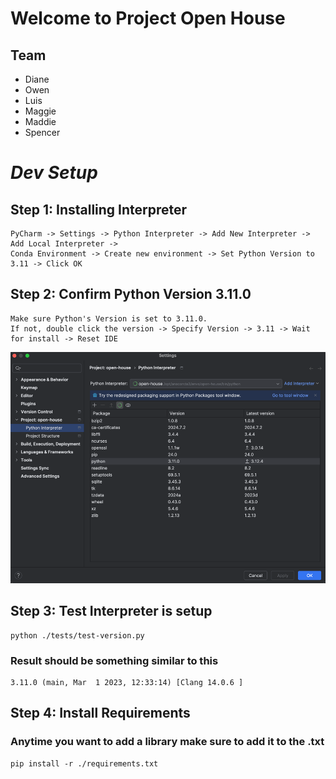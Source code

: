 # Welcome to Project Open House

## Team
- Diane
- Owen
- Luis
- Maggie
- Maddie
- Spencer

# _Dev Setup_
## Step 1: Installing Interpreter
```angular2html
PyCharm -> Settings -> Python Interpreter -> Add New Interpreter -> Add Local Interpreter -> 
Conda Environment -> Create new environment -> Set Python Version to 3.11 -> Click OK
```
## Step 2: Confirm Python Version 3.11.0
```angular2html
Make sure Python's Version is set to 3.11.0.
If not, double click the version -> Specify Version -> 3.11 -> Wait for install -> Reset IDE
```
![img.png](readme-imgs/img.png)

## Step 3: Test Interpreter is setup

```angular2html
python ./tests/test-version.py
```

### Result should be something similar to this
```angular2html
3.11.0 (main, Mar  1 2023, 12:33:14) [Clang 14.0.6 ]
```

## Step 4: Install Requirements
### Anytime you want to add a library make sure to add it to the .txt
```angular2html
pip install -r ./requirements.txt
```